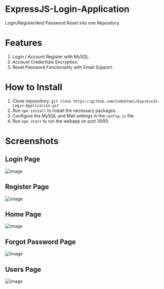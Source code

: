 # ExpressJS-Login-Application
Login/Register/And Password Reset into one Repository.

# Features
1. Login / Account Register with MySQL.
2. Account Credentials Encryption.
3. Reset Password Functionality with Email Support.  

# How to Install
1. Clone reposoitory. `git clone https://github.com/CodeSteel/ExpressJS-Login-Application.git`
2. Run `npm install` to install the necessary packages.
3. Configure the MySQL and Mail settings in the `config.js` file.
4. Run `npm start` to run the webapp on port 3000.

# Screenshots
## Login Page
![image](https://user-images.githubusercontent.com/48765827/181691725-3783bdf6-0423-4318-9f7a-e56d8b3d9f12.png)

## Register Page
![image](https://user-images.githubusercontent.com/48765827/181691753-c34e6559-4f57-45bf-b2ba-6068b35c3259.png)

## Home Page
![image](https://user-images.githubusercontent.com/48765827/181691817-0e16180b-9455-4994-8702-d70e4dac74ac.png)

## Forgot Password Page
![image](https://user-images.githubusercontent.com/48765827/181691767-f63dac8a-d8fc-4abb-a9c9-cdcf9a31b7bf.png)

## Users Page
![image](https://user-images.githubusercontent.com/48765827/181691859-21c92f3c-7011-4fb9-9a8f-cf47b38f2a4e.png)
